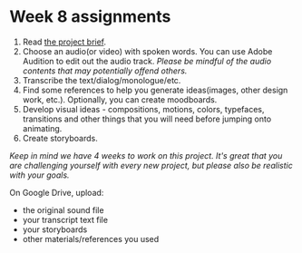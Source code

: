 # Week 8 assignments

1. Read [the project brief](proj-animate-type.md).
1. Choose an audio(or video) with spoken words. You can use Adobe Audition to edit out the audio track. *Please be mindful of the audio contents that may potentially offend others.*
1. Transcribe the text/dialog/monologue/etc.
1. Find some references to help you generate ideas(images, other design work, etc.). Optionally, you can create moodboards.
1. Develop visual ideas - compositions, motions, colors, typefaces, transitions and other things that you will need before jumping onto animating.
1. Create storyboards.

*Keep in mind we have 4 weeks to work on this project. It's great that you are challenging yourself with every new project, but please also be realistic with your goals.*

On Google Drive, upload:
- the original sound file
- your transcript text file
- your storyboards
- other materials/references you used
